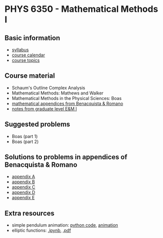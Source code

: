 # PHYS 6350 - Mathematical Methods I

## Basic information

- [syllabus](info/syllabus.pdf)
- [course calendar](info/calendar.pdf)
- [course topics](info/topics.pdf)

## Course material

- Schaum's Outline Complex Analysis
- Mathematical Methods: Mathews and Walker
- Mathematical Methods in the Physical Sciences: Boas
- [mathematical appendices from Benacquista & Romano](notes/benacquista_romano_appendices.pdf)
- [notes from graduate level E&M I](notes/EM_notes.pdf)

## Suggested problems

- Boas (part 1)
- Boas (part 2)

## Solutions to problems in appendices of Benacquista & Romano

- [appendix A](../PHYS5306/benacquista_romano/solutions/soln_appA.pdf)
- [appendix B](../PHYS5306/benacquista_romano/solutions/soln_appB.pdf)
- [appendix C](../PHYS5306/benacquista_romano/solutions/soln_appC.pdf)
- [appendix D](../PHYS5306/benacquista_romano/solutions/soln_appD.pdf)
- [appendix E](../PHYS5306/benacquista_romano/solutions/soln_appE.pdf)

## Extra resources

- simple pendulum animation: [python code](../PHYS5306/code/simple_pendulum.py), [animation](../PHYS5306/code/simple_pendulum.mp4) 
- elliptic functions: [.ipynb](../PHYS5306/code/elliptic_functions.ipynb), [.pdf](../PHYS5306/code/elliptic_functions.pdf)

